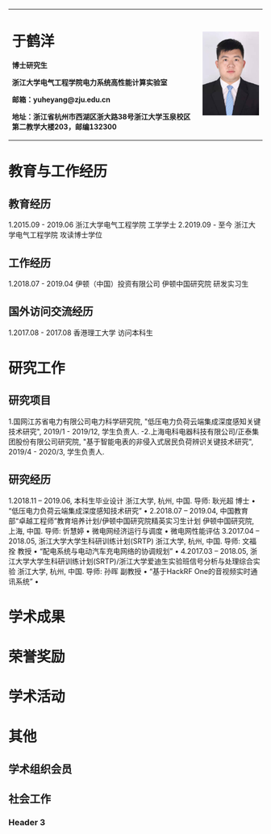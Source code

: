 <table border="0">
  <tr>
    <td width="75%">
      <h1>于鹤洋</h1>
      <p><b>博士研究生</b></p>
      <p><b>浙江大学电气工程学院电力系统高性能计算实验室</b></p>
      <p><b>邮箱：yuheyang@zju.edu.cn</b></p>
      <p><b>地址：浙江省杭州市西湖区浙大路38号浙江大学玉泉校区第二教学大楼203，邮编132300</b></p>
    </td>
    <td width="25%">
      <img src="/YY.jpg" width="100%">      
    </td>
  </tr>
</table>





# 教育与工作经历
## 教育经历
1.2015.09 - 2019.06 浙江大学电气工程学院 工学学士
2.2019.09 - 至今    浙江大学电气工程学院 攻读博士学位
## 工作经历
1.2018.07 - 2019.04 伊顿（中国）投资有限公司 伊顿中国研究院 研发实习生
## 国外访问交流经历
1.2017.08 - 2017.08 香港理工大学 访问本科生
# 研究工作
## 研究项目
1.国网江苏省电力有限公司电力科学研究院, "低压电力负荷云端集成深度感知关键技术研究", 2019/1 - 2019/12, 学生负责人.
-2.上海电科电器科技有限公司/正泰集团股份有限公司研究院, "基于智能电表的非侵入式居民负荷辨识关键技术研究", 2019/4 - 2020/3, 学生负责人.
## 研究经历
1.2018.11 – 2019.06, 本科生毕业设计
浙江大学, 杭州, 中国. 导师: 耿光超 博士
  • “低压电力负荷云端集成深度感知技术研究”
  • 
2.2018.07 – 2019.04, 中国教育部“卓越工程师”教育培养计划/伊顿中国研究院精英实习生计划
伊顿中国研究院, 上海, 中国. 导师: 忻慧婷
  • 微电网经济运行与调度
  • 微电网性能评估
3.2017.04 – 2018.05, 浙江大学大学生科研训练计划(SRTP)
浙江大学, 杭州, 中国. 导师: 文福拴 教授
  • “配电系统与电动汽车充电网络的协调规划”
  •
4.2017.03 – 2018.05, 浙江大学大学生科研训练计划(SRTP)/浙江大学爱迪生实验班信号分析与处理综合实验
浙江大学, 杭州, 中国. 导师: 孙晖 副教授
  • “基于HackRF One的音视频实时通讯系统”
  •
# 学术成果
# 荣誉奖励
# 学术活动
# 其他
## 学术组织会员
## 社会工作
### Header 3
